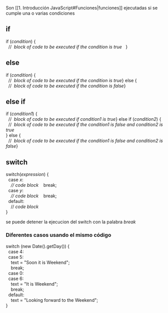 Son [[1. Introducción JavaScript#Funciones|funciones]] ejecutadas si se cumple una o varias condiciones

## if
if (_condition_) {  
  //  _block of code to be executed if the condition is true_
  }
  

## else
if (_condition_) {  
  //  _block of code to be executed if the condition is true_} else {  
  //  _block of code to be executed if the condition is false_}
  
## else if
if (_condition1_) {  
  //  _block of code to be executed if condition1 is true_} else if (_condition2_) {  
  //  _block of code to be executed if the condition1 is false and condition2 is true_  
} else {  
  //  _block of code to be executed if the condition1 is false and condition2 is false_}

## switch 
switch(_expression_) {  
  case _x_:  
    _// code block_    break;  
  case _y_:  
    _// code block_    break;  
  default:  
    // _code block_  
}

se puede detener la ejecucion del switch con la palabra *break*

### Diferentes casos usando el mismo código
switch (new Date().getDay()) {  
  case 4:  
  case 5:  
    text = "Soon it is Weekend";  
    break;  
  case 0:  
  case 6:  
    text = "It is Weekend";  
    break;  
  default:  
    text = "Looking forward to the Weekend";  
}



